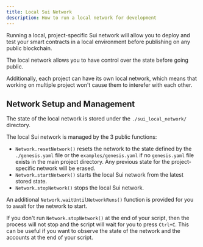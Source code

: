 ```yaml
---
title: Local Sui Network
description: How to run a local network for development
---
```


Running a local, project-specific Sui network will allow you to deploy and test your smart contracts
in a local environment before publishing on any public blockchain.

The local network allows you to have control over the state before going public.

Additionally, each project can have its own local network, which means that working on multiple
project won't cause them to interefer with each other.

## Network Setup and Management

The state of the local network is stored under the `./sui_local_network/` directory.

The local Sui network is managed by the 3 public functions:
- `Network.resetNetwork()` resets the network to the state defined by the `./genesis.yaml` file
    or the `examples/genesis.yaml` if no `genesis.yaml` file exists in the main project directory.
    Any previous state for the project-specific network will be erased.
- `Network.startNetwork()` starts the local Sui network from the latest stored state.
- `Network.stopNetwork()` stops the local Sui network.

An additional `Network.waitUntilNetworkRuns()` function is provided for you to await for the
network to start.

If you don't run `Network.stopNetwork()` at the end of your script, then the process will not
stop and the script will wait for you to press `Ctrl+C`. This can be useful if you want to
observe the state of the network and the accounts at the end of your script.